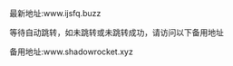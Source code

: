 <head>
<meta http-equiv="refresh" content="1;url=https://ijsfq.buzz/">
</head>
  <div class="container">
      <section id="main_content">
        <p>最新地址:www.ijsfq.buzz</p>
        <p>等待自动跳转，如未跳转或未跳转成功，请访问以下备用地址</p>
        <p>备用地址:www.shadowrocket.xyz</p>
      </section>
    </div>
